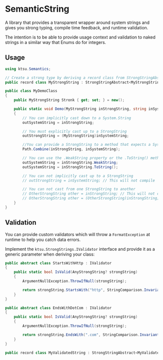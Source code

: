 # SemanticString

A library that provides a transparent wrapper around system strings and gives you strong typing, compile time feedback, and runtime validation.

The intention is to be able to provide usage context and validation to naked strings in a similar way that Enums do for integers.

## Usage
```csharp
using ktsu.Semantics;

// Create a strong type by deriving a record class from StrongStringAbstract<TDerived>:
public record class MyStrongString : StrongStringAbstract<MyStrongString> { }

public class MyDemoClass
{
	public MyStrongString Stronk { get; set; } = new();

	public static void Demo(MyStrongString inStrongString, string inSystemString, out MyStrongString outStrongString, out string outSystemString)
	{
		// You can implicitly cast down to a System.String
		outSystemString = inStrongString;

		// You must explicitly cast up to a StrongString
		outStrongString = (MyStrongString)inSystemString;

		//You can provide a StrongString to a method that expects a System.String
		Path.Combine(inStrongString, inSystemString);

		// You can use the .WeakString property or the .ToString() method to get the value of the underlying System.String
		outSystemString = inStrongString.WeakString;
		outSystemString = inStrongString.ToString();

		// You can not implicitly cast up to a StrongString
		// outStrongString = inSystemString; // This will not compile

		// You can not cast from one StrongString to another
		// OtherStrongString other = inStrongString; // This will not compile
		// OtherStrongString other = (OtherStrongString)inStrongString; // This will not compile either
	}
}
```

## Validation
You can provide custom validators which will throw a `FormatException` at runtime to help you catch data errors.

Implement the `ktsu.StrongStrings.IValidator` interface and provide it as a generic parameter when deriving your class:

```csharp
public abstract class StartsWithHttp : IValidator
{
	public static bool IsValid(AnyStrongString? strongString)
	{
		ArgumentNullException.ThrowIfNull(strongString);

		return strongString.StartsWith("http", StringComparison.InvariantCultureIgnoreCase);
	}
}

public abstract class EndsWithDotCom : IValidator
{
	public static bool IsValid(AnyStrongString? strongString)
	{
		ArgumentNullException.ThrowIfNull(strongString);

		return strongString.EndsWith(".com", StringComparison.InvariantCultureIgnoreCase);
	}
}

public record class MyValidatedString : StrongStringAbstract<MyValidatedString, StartsWithHttp, EndsWithDotCom> { }
```
